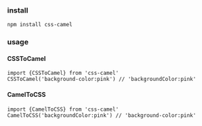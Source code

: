 ### install

`npm install css-camel`

### usage

#### CSSToCamel

```
import {CSSToCamel} from 'css-camel'
CSSToCamel('background-color:pink') // 'backgroundColor:pink'

```

#### CamelToCSS

```
import {CamelToCSS} from 'css-camel'
CamelToCSS('backgroundColor:pink') // 'background-color:pink'

```
